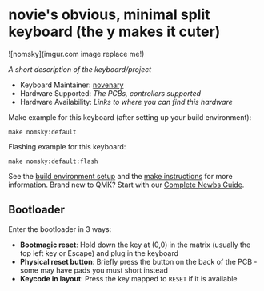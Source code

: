 # novie's obvious, minimal split keyboard (the y makes it cuter)

![nomsky](imgur.com image replace me!)

*A short description of the keyboard/project*

* Keyboard Maintainer: [novenary](https://github.com/novenary)
* Hardware Supported: *The PCBs, controllers supported*
* Hardware Availability: *Links to where you can find this hardware*

Make example for this keyboard (after setting up your build environment):

    make nomsky:default

Flashing example for this keyboard:

    make nomsky:default:flash

See the [build environment setup](https://docs.qmk.fm/#/getting_started_build_tools) and the [make instructions](https://docs.qmk.fm/#/getting_started_make_guide) for more information. Brand new to QMK? Start with our [Complete Newbs Guide](https://docs.qmk.fm/#/newbs).

## Bootloader

Enter the bootloader in 3 ways:

* **Bootmagic reset**: Hold down the key at (0,0) in the matrix (usually the top left key or Escape) and plug in the keyboard
* **Physical reset button**: Briefly press the button on the back of the PCB - some may have pads you must short instead
* **Keycode in layout**: Press the key mapped to `RESET` if it is available
